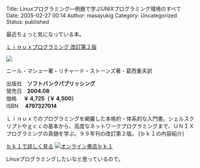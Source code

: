 Title: Linuxプログラミング—例題で学ぶUNIXプログラミング環境のすべて
Date: 2005-02-27 00:14
Author: masayukig
Category: Uncategorized
Status: published

最近ちょっと気になっている本。  

[Ｌｉｎｕｘプログラミング
改訂第２版](http://www.bk1.co.jp/cgi-bin/srch/srch_detail.cgi?aid=p-hugh55881&bibid=02467533 "オンライン書店ｂｋ１：Ｌｉｎｕｘプログラミング 改訂第２版")

[![](http://www.bk1.co.jp/bookimages/02/46/75/33/024675330000.jpg)](http://www.bk1.co.jp/cgi-bin/srch/srch_detail.cgi?aid=p-hugh55881&bibid=02467533 "オンライン書店ｂｋ１：Ｌｉｎｕｘプログラミング 改訂第２版")

ニール・マシュー著・リチャード・ストーンズ著・葛西重夫訳

出版社　**ソフトバンクパブリッシング**  
発売日　**2004.08**  
価格 　**￥ 4,725（￥ 4,500）**  
ISBN 　**4797327014**

<div class="info">

Ｌｉｎｕｘでのプログラミングを網羅した本格的・体系的な入門書。シェルスクリプトやｇｃｃの基本から、高度なネットワークプログラミングまで、ＵＮＩＸプログラミングの真髄を学ぶ。９９年刊の改訂第２版。
\[ｂｋ１の内容紹介\]

</div>

  
[ｂｋ１で詳しく見る](http://www.bk1.co.jp/cgi-bin/srch/srch_detail.cgi?aid=p-hugh55881&bibid=02467533 "オンライン書店ｂｋ１：Ｌｉｎｕｘプログラミング 改訂第２版")
[![オンライン書店ｂｋ１](http://www.bk1.co.jp/images/breeder/banner/button.gif)](http://www.bk1.co.jp/cgi-bin/srch/srch_top.cgi?aid=p-hugh55881 "オンライン書店ｂｋ１")

Linuxプログラミングしたいなと思っているので。
